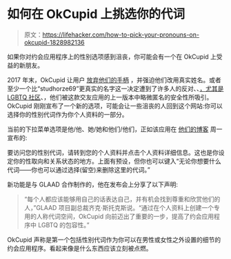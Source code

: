 # 如何在 OkCupid 上挑选你的代词

> 原文：<https://lifehacker.com/how-to-pick-your-pronouns-on-okcupid-1828982136>

如果你对约会应用程序上的性别选项感到沮丧，你可能会有一个在 OkCupid 上受益的新朋友。



2017 年末，OkCupid 让用户 [放弃他们的手柄](https://lifehacker.com/how-to-get-around-okcupids-stupid-new-real-name-policy-1821632068) ，并强迫他们改用真实姓名。或者至少一个比“studhorze69”更真实的名字这一决定遭到了许多人的反对、、[，尤其是 LGBTQ 社区](https://jezebel.com/okcupid-says-you-can-hit-the-highway-with-your-goofy-us-1821529171)、，他们被这款交友应用的上一版本中略微匿名的安全性所吸引。OkCupid 刚刚宣布了一个新的选项，可能会让一些沮丧的人回到这个网站:你可以选择你的性别代词作为你个人资料的一部分。

当前的下拉菜单选项是他/他、她/她和他们/他们，正如该应用在 [他们的博客](https://theblog.okcupid.com/share-your-pronouns-on-your-okcupid-profile-16b307a227bb) 周一宣布的:

要访问您的性别代词，请转到您的个人资料并点击个人资料详细信息。这也是你设定你的性取向和关系状态的地方。上面有预设，但你也可以键入“无论你想要什么代词——你也可以通过选择(留空)来删除这里的代词。”

新功能是与 GLAAD 合作制作的，他在发布会上分享了以下声明:

> “每个人都应该能够用自己的话表达自己，并有机会找到尊重和欣赏他们的人，”GLAAD 项目副总裁齐克·斯托克斯说。“通过在个人资料上创建一个专用的人称代词空间，OkCupid 向前迈出了重要的一步，提高了约会应用程序中 LGBTQ 的包容性。”

OkCupid 声称是第一个包括性别代词作为你可以在男性或女性之外设置的细节的约会应用程序。看起来像是什么东西应该立刻被点燃。
